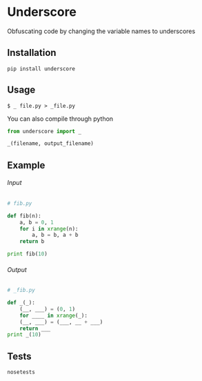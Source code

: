 Underscore
==========
Obfuscating code by changing the variable names to underscores

## Installation
```
pip install underscore
```

## Usage
```
$ _ file.py > _file.py
```
You can also compile through python
```python
from underscore import _

_(filename, output_filename)
```

## Example

###### Input
```python
# fib.py

def fib(n):
    a, b = 0, 1
    for i in xrange(n):
        a, b = b, a + b
    return b

print fib(10)
```

###### Output
```python
# _fib.py

def _(_):
    (__, ___) = (0, 1)
    for ____ in xrange(_):
    (__, ___) = (___, __ + ___)
    return ___
print _(10)
```

## Tests
```
nosetests
```
